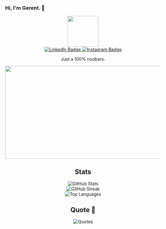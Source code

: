 ### Hi, I'm Gerent. 👋

<div id="header" align="center">
  <img src="https://media.giphy.com/media/v1.Y2lkPTc5MGI3NjExbHR0bDJpbXc4d2I3dGZ6dzJ1Ynd4amVmd2FzYnFyd3E5dzBxNHl6dCZlcD12MV9pbnRlcm5hbF9naWZfYnlfaWQmY3Q9cw/3kPDmoWdBpQPNhCnUG/giphy.gif" width="100"/>
</div>

<div id="badges" align="center">
  <a href="https://linkedin.com/in/grnyoel">
    <img src="https://img.shields.io/badge/LinkedIn-blue?style=for-the-badge&logo=linkedin&logoColor=white" alt="LinkedIn Badge"/>
  </a>
  <a href="https://instagram.com/grnyoel">
    <img src="https://img.shields.io/badge/Instagram-%23E4405F.svg?style=for-the-badge&logo=Instagram&logoColor=white" alt="Instagram Badge"/>
  </a>
</div>

<p align="center">
  Just a 100% noobers.
</p>

<div align="center">
  <img src="https://media.giphy.com/media/v1.Y2lkPTc5MGI3NjExZDgzc3dnZjJzbjkxYjd5d2Fwa3VlMHhhdTV0Y2J1d3Z6ancyMm5oMiZlcD12MV9pbnRlcm5hbF9naWZfYnlfaWQmY3Q9Zw/cruO3FTeoAxjiTVxPW/giphy.gif" width="600" height="300"/>
</div>

<h2 align="center">
  Stats
</h2>

<div align="center">
  <img src="https://github-readme-stats.vercel.app/api?username=grnyoel&theme=tokyonight&show_icons=true&hide_border=true&count_private=true&locale=ja" alt="GitHub Stats"/>
  <br/>
  <img src="https://github-readme-streak-stats.herokuapp.com/?user=grnyoel&theme=tokyonight&hide_border=true&locale=ja" alt="GitHub Streak"/>
  <br/>
  <img src="https://github-readme-stats.vercel.app/api/top-langs/?username=grnyoel&theme=tokyonight&show_icons=true&hide_border=true&layout=compact&locale=ja" alt="Top Languages"/>
  <br/>

  <h2>Quote 🐐</h2>
  <img src="https://quotes-github-readme.vercel.app/api?type=horizontal&theme=tokyonight" alt="Quotes"/>
</div>

